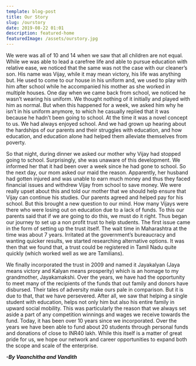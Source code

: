 ```yaml
---
template: blog-post
title: Our Story
slug: /ourstory
date: 2019-08-22 01:01
description: featured-home
featuredImage: /assets/ourstory.jpg
---
```

We were was all of 10 and 14 when we saw that all children are not equal. While we was able to lead a carefree life and able to pursue education with relative ease, we noticed that the same was not the case with our cleaner’s son. His name was Vijay, while it may mean victory, his life was anything but. He used to come to our house in his uniform and, we used to play with him after school while he accompanied his mother as she worked in multiple houses. One day when we came back from school, we noticed he wasn’t wearing his uniform. We thought nothing of it initially and played with him as normal. But when this happened for a week, we asked him why he isn’t in his uniform anymore, to which he casually replied that it was because he hadn’t been going to school. At the time it was a novel concept to us. We had always enjoyed school. And we had grown up hearing about the hardships of our parents and their struggles with education, and how education, and education alone had helped them alleviate themselves from poverty.


So that night, during dinner we asked our mother why Vijay had stopped going to school. Surprisingly, she was unaware of this development. We informed her that it had been over a week since he had gone to school. So the next day, our mom asked our maid the reason. Apparently, her husband had gotten injured and was unable to earn much money and thus they faced financial issues and withdrew Vijay from school to save money. We were really upset about this and told our mother that we should help ensure that Vijay can continue his studies.
Our parents agreed and helped pay for his school. But this brought a new question to our mind. How many Vijays were there who were losing out on education due to a lack of funds. To this our parents said that if we are going to do this, we must do it right. Thus began our journey to set up a non profit trust to help students. The first issue came in the form of setting up the trust itself. The wait time in Maharashtra at the time was about 7 years. Irritated at the government’s bureaucracy and wanting quicker results, we started researching alternative options. It was then that we found that, a trust could be registered in Tamil Nadu quite quickly (which worked well as we are Tamilians). 


We finally incorporated the trust in 2009 and named it Jayakalyan (Jaya means victory and Kalyan means prosperity) which is an homage to my grandmother, Jayakamakshi. Over the years, we have had the opportunity to meet many of the recipients of the funds that out family and donors have disbursed. Their tales of adversity make ours pale in comparison. But it is due to that, that we have persevered. After all, we saw that helping a single student with education, helps not only him but also his entire family in upward social mobility. This was particularly the reason that we always set aside a part of any competition winnings and wages we receive towards the fund. Today, it has been over 10 years since we incorporated. Over the years we have been able to fund about 20 students through personal funds and donations of close to INR40 lakh. While this itself is a matter of great pride for us, we hope our network and career opportunities to expand both the scope and scale of the enterprise.

***\-By Vaanchitha and Vandith***
